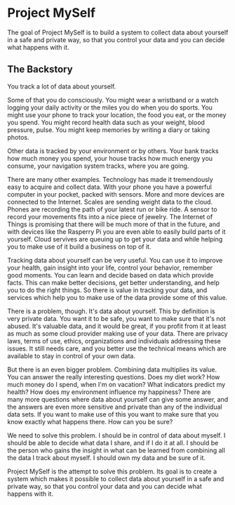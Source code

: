 # Project MySelf

The goal of Project MySelf is to build a system to collect data about yourself
in a safe and private way, so that you control your data and you can decide what
happens with it.

## The Backstory

You track a lot of data about yourself.

Some of that you do consciously. You might wear a wristband or a watch logging
your daily activity or the miles you do when you do sports. You might use your
phone to track your location, the food you eat, or the money you spend. You
might record health data such as your weight, blood pressure, pulse. You might
keep memories by writing a diary or taking photos.

Other data is tracked by your environment or by others. Your bank tracks how
much money you spend, your house tracks how much energy you consume, your
navigation system tracks, where you are going.

There are many other examples. Technology has made it tremendously easy to
acquire and collect data. With your phone you have a powerful computer in
your pocket, packed with sensors. More and more devices are connected to the
Internet. Scales are sending weight data to the cloud. Phones are recording the
path of your latest run or bike ride. A sensor to record your movements fits
into a nice piece of jewelry. The Internet of Things is promising that there
will be much more of that in the future, and with devices like the Rasperry
Pi you are even able to easily build parts of it yourself. Cloud servives are
queuing up to get your data and while helping you to make use of it build a
business on top of it.

Tracking data about yourself can be very useful. You can use it to improve your
health, gain insight into your life, control your behavior, remember good
moments. You can learn and decide based on data which provide facts. This can
make better decisions, get better understanding, and help you to do the right
things. So there is value in tracking your data, and services which help you to
make use of the data provide some of this value.

There is a problem, though. It's data about yourself. This by definition is
very private data. You want it to be safe, you want to make sure that it's not
abused. It's valuable data, and it would be great, if you profit from it at
least as much as some cloud provider making use of your data. There are privacy
laws, terms of use, ethics, organizations and individuals addressing these
issues. It still needs care, and you better use the technical means which are
available to stay in control of your own data.

But there is an even bigger problem. Combining data multiplies its value. You
can answer the really interesting questions. Does my diet work? How much money
do I spend, when I'm on vacation? What indicators predict my health? How does
my environment influence my happiness? There are many more questions where data
about yourself can give some answer, and the answers are even more sensitive and
private than any of the individual data sets. If you want to make use of this
you want to make sure that you know exactly what happens there. How can you be
sure?

We need to solve this problem. I should be in control of data about myself. I
should be able to decide what data I share, and if I do it at all. I should be
the person who gains the insight in what can be learned from combining all the
data I track about myself. I should own my data and be sure of it.

Project MySelf is the attempt to solve this problem. Its goal is to create a
system which makes it possible to collect data about yourself in a safe and
private way, so that you control your data and you can decide what happens with
it.
